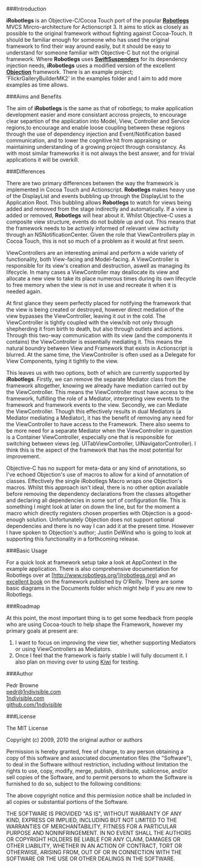 ###Introduction

**iRobotlegs** is an Objective-C/Cocoa Touch port of the popular [**Robotlegs**]() MVCS Mircro-architecture for Actionscript 3. It aims to stick as closely as possible to the original framework without fighting against Cocoa-Touch. It should be familiar enough for someone who has used the original framework to find their way around easily, but it should be easy to understand for someone familiar with Objective-C but not the original framework. Where **Robotlegs** uses [**SwiftSuspenders**](https://github.com/tschneidereit/SwiftSuspenders) for its dependency injection needs, **iRobotlegs** uses a modified version of the excellent [**Objection**](https://github.com/atomicobject/objection) framework. There is an example project; 'FlickrGalleryBuilderMK2' in the examples folder and I aim to add more examples as time allows.

###Aims and Benefits

The aim of **iRobotlegs** is the same as that of robotlegs; to make application development easier and more consistant accross projects, to encourage clear separtion of the application into Model, View, Controller and Service regions,to encourage and enable loose coupling between these regions through the use of dependency injection and Event/Notification based communication, and to lower the cognitive hit from appraising or maintaining understanding of a growing project through consistancy. As with most similar frameworks it is not always the best answer, and for trivial applications it will be overkill.

###Differences

There are two primary differences between the way the framework is implemented in Cocoa Touch and Actionscript. **Robotlegs** makes heavy use of the 
DisplayList and events bubbling up through the DisplayList to the Application Root. This bubbling allows **Robotlegs** to watch for views being added and removed from the stage indirectly and automatically. If a view is added or removed, **Robotlegs** will hear about it. Whilst Objective-C uses a composite view structure, events do not bubble up and out. This means that the framework needs to be actively informed of relevant view activity through an NSNotificationCenter. Given the role that ViewControllers play in Cocoa Touch, this is not so much of a problem as it would at first seem.

ViewControllers are an interesting animal and perform a wide variety of functionality, both View-facing and Model-facing. A ViewController is responsible for its view's creation and destruction, aswell as managing its lifecycle. In many cases a ViewController may deallocate its view and allocate a new view to take its place numerous times during its own lifecycle to free memory when the view is not in use and recreate it when it is needed again.

At first glance they seem perfectly placed for notifying the framework that the view is being created or destroyed, however direct mediation of the view bypasses the ViewController, leaving it out in the cold. The ViewController is tightly coupled with the view/xib not only through shepherding it from birth to death, but also through outlets and actions. Through this two-way communication with its view (and the components it contains) the ViewController is essentially mediating it. This means the natural boundry between View and Framework that exists in Actionscript is blurred. At the same time, the ViewController is often used as a Delegate for View Components, tying it tightly to the view.

This leaves us with two options, both of which are currently supported by **iRobotlegs**. Firstly, we can remove the separate Mediator class from the framework altogether, knowing we already have mediation carried out by the ViewController. This means the ViewController must have access to the framework, fulfilling the role of a Mediator, interpreting view events to the framework and framework events to the view. 	Secondly, we can Mediate the ViewController. Though this effectively results in dual Mediators (a Mediator mediating a Mediator), it has the benefit of removing any need for the ViewController to have access to the Framework. There also seems to be more need for a separate Mediator when the ViewController in question is a Container ViewController, especially one that is responsible for switching between views (eg. UITabViewController, UINavigatorController). I think this is the aspect of the framework that has the most potential for improvement.

Objective-C has no support for meta-data or any kind of annotations, so I've echoed Objection's use of macros to allow for a kind of annotation of classes. Effectively the single iRobotlegs Macro wraps one Objection's macros. Whilst this approach isn't ideal, there is no other option available before removing the dependency declarations from the classes altogether and declaring all dependencies in some sort of configuration file. This is something I might look at later on down the line, but for the moment a macro which directly registers chosen properties with Objection is a good-enough solution. Unfortunately Objection does not support  optional dependencies and there is no way I can add it at the present time. However I have spoken to Objection's author; Justin DeWind who is going to look at supporting this functionality in a forthcoming release.

###Basic Usage

For a quick look at framework setup take a look at AppContext in the example application. There is also comprehensive documentation for Robotlegs over at [http://www.robotlegs.org/](robotlegs.org) and an [excellent book](http://www.amazon.co.uk/ActionScript-Developers-Guide-Robotlegs-Hooks/dp/1449308902/ref=sr_1_1?ie=UTF8&qid=1319298955&sr=8-1) on the framework published by O'Reilly. There are some basic diagrams in the Documents folder which might help if you are new to Robotlegs. 

###Roadmap

At this point, the most important thing is to get some feedback from people who are using Cocoa-touch to help shape the Framework, however my primary goals at present are:

1. I want to focus on improving the view tier, whether supporting Mediators or using ViewControllers as Mediators. 
2. Once I feel that the framework is fairly stable I will fully document it. I also plan on moving over to using [Kiwi](http://www.kiwi-lib.info/) for testing.

###Author

Pedr Browne<br>
<pedr@1ndivisible.com><br>
[1ndivisible.com](http://1ndivisible.com)<br>
[github.com/1ndivisible](https://github.com/1ndivisible)

###License

The MIT License

Copyright (c) 2009, 2010 the original author or authors

Permission is hereby granted, free of charge, to any person obtaining a copy
of this software and associated documentation files (the "Software"), to deal
in the Software without restriction, including without limitation the rights
to use, copy, modify, merge, publish, distribute, sublicense, and/or sell
copies of the Software, and to permit persons to whom the Software is
furnished to do so, subject to the following conditions:

The above copyright notice and this permission notice shall be included in
all copies or substantial portions of the Software.

THE SOFTWARE IS PROVIDED "AS IS", WITHOUT WARRANTY OF ANY KIND, EXPRESS OR
IMPLIED, INCLUDING BUT NOT LIMITED TO THE WARRANTIES OF MERCHANTABILITY,
FITNESS FOR A PARTICULAR PURPOSE AND NONINFRINGEMENT. IN NO EVENT SHALL THE
AUTHORS OR COPYRIGHT HOLDERS BE LIABLE FOR ANY CLAIM, DAMAGES OR OTHER
LIABILITY, WHETHER IN AN ACTION OF CONTRACT, TORT OR OTHERWISE, ARISING FROM,
OUT OF OR IN CONNECTION WITH THE SOFTWARE OR THE USE OR OTHER DEALINGS IN
THE SOFTWARE.

	